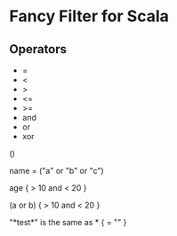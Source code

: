 # Fancy Filter for Scala

## Operators
- \=
- <
- \>
- <=
- \>=
- and
- or
- xor

()

name = ("a" or "b" or "c")

age { > 10 and < 20 }

(a or b) { > 10 and < 20 }

"\*test\*" is the same as * { = "" }